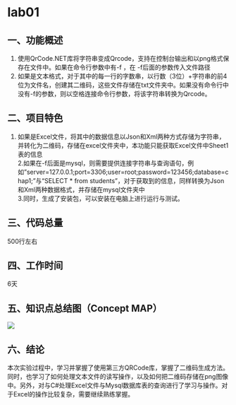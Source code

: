 # lab01
## 一、功能概述
   1. 使用QrCode.NET库将字符串变成Qrcode，支持在控制台输出和以png格式保存在文件中。如果在命令行参数中有-f ，在 -f后面的参数传入文件路径
   2. 如果是文本格式，对于其中的每一行的字数串，以行数（3位）+字符串的前4位为文件名，创建其二维码，这些文件存储在txt文件夹中。如果没有命令行中没有-f的参数，则以空格连接命令行参数，将该字符串转换为Qrcode。
## 二、项目特色
   1. 如果是Excel文件，将其中的数据信息以Json和Xml两种方式存储为字符串，并转化为二维码，存储在excel文件夹中，本功能只能获取Excel文件中Sheet1表的信息  
   2.如果在-f后面是mysql，则需要提供连接字符串与查询语句，例如”server=127.0.0.1;port=3306;user=root;password=123456;database=chap1;”与“SELECT * from students”，对于获取到的信息，同样转换为Json和Xml两种数据格式，并存储在mysql文件夹中  
   3.同时，生成了安装包，可以安装在电脑上进行运行与测试。
## 三、代码总量
   500行左右
## 四、工作时间
   6天
## 五、知识点总结图（Concept MAP）
   ![](image/类图.PNG)
## 六、结论
   本次实验过程中，学习并掌握了使用第三方QRCode库，掌握了二维码生成方法。同时，也学习了如何处理文本文件的读写操作，以及如何把二维码存储在png图像中。另外，对与C#处理Excel文件与Mysql数据库表的查询进行了学习与操作。对于Excel的操作比较复杂，需要继续熟练掌握。

